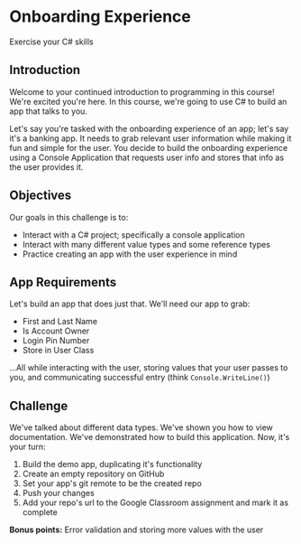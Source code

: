 # Onboarding Experience

Exercise your C# skills

## Introduction

Welcome to your continued introduction to programming in this course! We're excited you're here. In this course, we're going to use C# to build an app that talks to you.

Let's say you're tasked with the onboarding experience of an app; let's say it's a banking app. It needs to grab relevant user information while making it fun and simple for the user. You decide to build the onboarding experience using a Console Application that requests user info and stores that info as the user provides it.

## Objectives

Our goals in this challenge is to:

* Interact with a C# project; specifically a console application
* Interact with many different value types and some reference types
* Practice creating an app with the user experience in mind

## App Requirements

Let's build an app that does just that. We'll need our app to grab:

* First and Last Name
* Is Account Owner
* Login Pin Number
* Store in User Class

...All while interacting with the user, storing values that your user passes to you, and communicating successful entry (think `Console.WriteLine()`)

## Challenge

We've talked about different data types. We've shown you how to view documentation. We've demonstrated how to build this application. Now, it's your turn:

1. Build the demo app, duplicating it's functionality
1. Create an empty repository on GitHub
1. Set your app's git remote to be the created repo
1. Push your changes
1. Add your repo's url to the Google Classroom assignment and mark it as complete

**Bonus points:** Error validation and storing more values with the user
